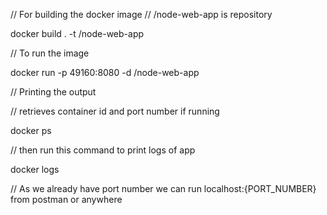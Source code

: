 // For building the docker image
// <your username>/node-web-app is repository

docker build . -t <your username>/node-web-app

// To run the image

docker run -p 49160:8080 -d <your username>/node-web-app

// Printing the output 

// retrieves container id and port number if running

docker ps

// then run this command to print logs of app

docker logs <container id>

// As we already have port number we can run localhost:{PORT_NUMBER} from postman or anywhere